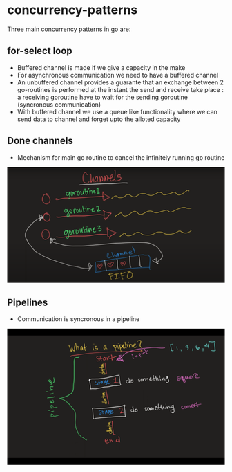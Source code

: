 # concurrency-patterns
Three main concurrency patterns in go are:

## for-select loop 
* Buffered channel is made if we give a capacity in the make
* For asynchronous communication we need to have a buffered channel
* An unbuffered channel provides a guarante that an exchange between 2 go-routines is performed at the instant the send and receive take place : a receiving goroutine have to wait for the sending goroutine (syncronous communication)
* With buffered channel we use a queue like functionality where we can send data to channel and forget upto the alloted capacity 

## Done channels 
* Mechanism for main go routine to cancel the infinitely running go routine
<img src="channels.png"/>

## Pipelines
* Communication is syncronous in a pipeline 
<img src="pipeline.png"/>